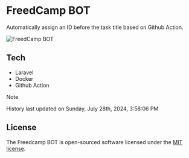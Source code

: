 # FreedCamp BOT

Automatically assign an ID before the task title based on Github Action.

![FreedCamp BOT](https://repository-images.githubusercontent.com/737932867/7d34798b-2680-471c-b089-a78a718d3d6a)

## Tech

- Laravel
- Docker
- Github Action

> [!NOTE]  
> History last updated on Sunday, July 28th, 2024, 3:58:06 PM

## License

The Freedcamp BOT is open-sourced software licensed under the [MIT license](https://opensource.org/licenses/MIT).
